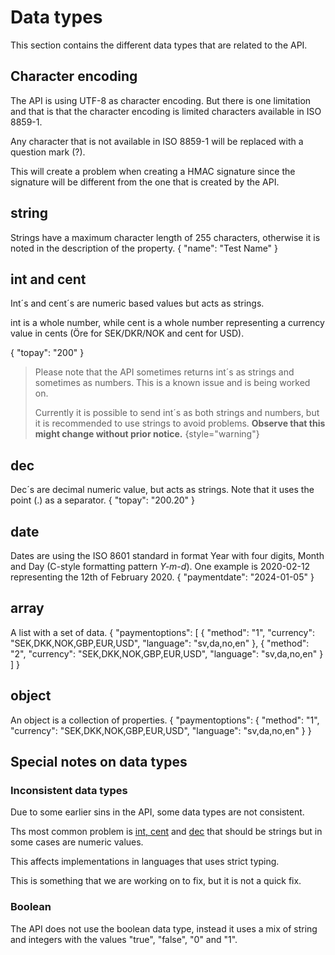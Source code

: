 # Data types

<include from="Snippets-PaymentAPI.md" element-id="snippet-header"></include>

This section contains the different data types that are related to the API.

## Character encoding
The API is using UTF-8 as character encoding.
But there is one limitation and that is that the character encoding is limited characters available in ISO 8859-1.

Any character that is not available in ISO 8859-1 will be replaced with a question mark (?).

This will create a problem when creating a HMAC signature since the signature will be different from the one that is created by the API.

## string
Strings have a maximum character length of 255 characters, otherwise it is noted in the description of the property.
<code-block lang="json">
{
    "name": "Test Name"
}
</code-block>

## int and cent
Int´s and cent´s are numeric based values but acts as strings.

int is a whole number, while cent is a whole number representing a currency value in cents (Öre for SEK/DKR/NOK and cent for USD).

<code-block lang="json">
{
    "topay": "200"
}
</code-block>

> Please note that the API sometimes returns int´s as strings and sometimes as numbers. This is a known issue and is being worked on.
> 
> Currently it is possible to send int´s as both strings and numbers, but it is recommended to use strings to avoid problems. **Observe that this might change without prior notice.**
> {style="warning"}

## dec
Dec´s are decimal numeric value, but acts as strings. Note that it uses the point (.) as a separator.
<code-block lang="json">
{
    "topay": "200.20"
}
</code-block>

## date
Dates are using the ISO 8601 standard in format Year with four digits, Month and Day (C-style formatting pattern _Y-m-d_). One example is 2020-02-12 representing the 12th of February 2020.
<code-block lang="json">
{
    "paymentdate": "2024-01-05"
}
</code-block>

## array
A list with a set of data.
<code-block lang="json">
{
    "paymentoptions": [
        {
            "method": "1",
            "currency": "SEK,DKK,NOK,GBP,EUR,USD",
            "language": "sv,da,no,en"
        },
        {
            "method": "2",
            "currency": "SEK,DKK,NOK,GBP,EUR,USD",
            "language": "sv,da,no,en"
        }
    ]
}
</code-block>

## object
An object is a collection of properties.
<code-block lang="json">
{
    "paymentoptions": {
        "method": "1",
        "currency": "SEK,DKK,NOK,GBP,EUR,USD",
        "language": "sv,da,no,en"
    }
}
</code-block>

## Special notes on data types

### Inconsistent data types
Due to some earlier sins in the API, some data types are not consistent.

Ths most common problem is [int, cent](#int-and-cent) and [dec](#dec) that should be strings but in some cases are numeric values.

This affects implementations in languages that uses strict typing.

This is something that we are working on to fix, but it is not a quick fix.

### Boolean
The API does not use the boolean data type, instead it uses a mix of string and integers with the values "true", "false", "0" and "1".